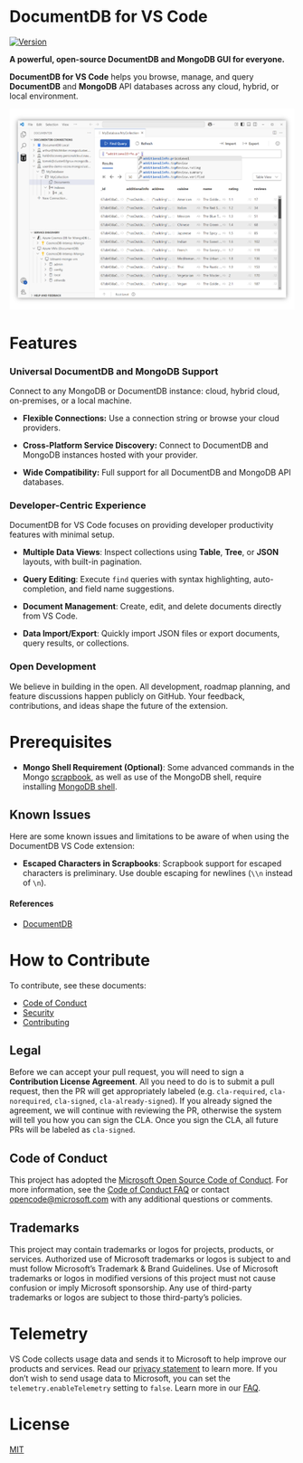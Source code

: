 # DocumentDB for VS Code

<!-- region exclude-from-marketplace -->

[![Version](https://img.shields.io/visual-studio-marketplace/v/ms-azuretools.vscode-documentdb.svg)](https://marketplace.visualstudio.com/items?itemName=ms-azuretools.vscode-documentdb)

<!-- endregion exclude-from-marketplace -->

**A powerful, open-source DocumentDB and MongoDB GUI for everyone.**

**DocumentDB for VS Code** helps you browse, manage, and query **DocumentDB** and **MongoDB** API databases across any cloud, hybrid, or local environment.

![DocumentDB with a Collection View and auto-completion](resources/readme/vscode-documentdb-vcore.png)

# Features

### Universal DocumentDB and MongoDB Support

Connect to any MongoDB or DocumentDB instance: cloud, hybrid cloud, on-premises, or a local machine.

- **Flexible Connections:** Use a connection string or browse your cloud providers.

- **Cross-Platform Service Discovery:** Connect to DocumentDB and MongoDB instances hosted with your provider.

- **Wide Compatibility:** Full support for all DocumentDB and MongoDB API databases.

### Developer-Centric Experience

DocumentDB for VS Code focuses on providing developer productivity features with minimal setup.

- **Multiple Data Views**: Inspect collections using **Table**, **Tree**, or **JSON** layouts, with built-in pagination.

- **Query Editing**: Execute `find` queries with syntax highlighting, auto-completion, and field name suggestions.

- **Document Management**: Create, edit, and delete documents directly from VS Code.

- **Data Import/Export**: Quickly import JSON files or export documents, query results, or collections.

### Open Development

We believe in building in the open. All development, roadmap planning, and feature discussions happen publicly on GitHub.
Your feedback, contributions, and ideas shape the future of the extension.

# Prerequisites

- **Mongo Shell Requirement (Optional)**: Some advanced commands in the Mongo [scrapbook](#mongo-scrapbooks), as well as use of the MongoDB shell, require installing [MongoDB shell](https://docs.mongodb.com/manual/installation/).

## Known Issues

Here are some known issues and limitations to be aware of when using the DocumentDB VS Code extension:

- **Escaped Characters in Scrapbooks**: Scrapbook support for escaped characters is preliminary. Use double escaping for newlines (`\\n` instead of `\n`).

<!-- region exclude-from-marketplace -->

#### References

- [DocumentDB](https://github.com/microsoft/documentdb)

# How to Contribute

To contribute, see these documents:

- [Code of Conduct](./CODE_OF_CONDUCT.md)
- [Security](./SECURITY.md)
- [Contributing](./CONTRIBUTING.md)

## Legal

Before we can accept your pull request, you will need to sign a **Contribution License Agreement**. All you need to do is to submit a pull request, then the PR will get appropriately labeled (e.g. `cla-required`, `cla-norequired`, `cla-signed`, `cla-already-signed`). If you already signed the agreement, we will continue with reviewing the PR, otherwise the system will tell you how you can sign the CLA. Once you sign the CLA, all future PRs will be labeled as `cla-signed`.

## Code of Conduct

This project has adopted the [Microsoft Open Source Code of Conduct](https://opensource.microsoft.com/codeofconduct/). For more information, see the [Code of Conduct FAQ](https://opensource.microsoft.com/codeofconduct/faq/) or contact [opencode@microsoft.com](mailto:opencode@microsoft.com) with any additional questions or comments.

## Trademarks

This project may contain trademarks or logos for projects, products, or services. Authorized use of Microsoft trademarks or logos is subject to and must follow Microsoft’s Trademark & Brand Guidelines. Use of Microsoft trademarks or logos in modified versions of this project must not cause confusion or imply Microsoft sponsorship. Any use of third-party trademarks or logos are subject to those third-party’s policies.

<!-- endregion exclude-from-marketplace -->

# Telemetry

VS Code collects usage data and sends it to Microsoft to help improve our products and services. Read our [privacy statement](https://go.microsoft.com/fwlink/?LinkID=528096&clcid=0x409) to learn more. If you don’t wish to send usage data to Microsoft, you can set the `telemetry.enableTelemetry` setting to `false`. Learn more in our [FAQ](https://code.visualstudio.com/docs/supporting/faq#_how-to-disable-telemetry-reporting).

# License

[MIT](LICENSE.md)
